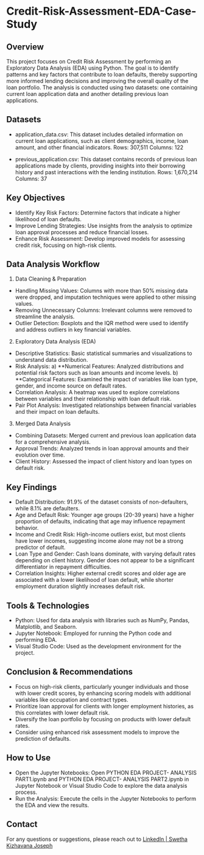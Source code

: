 # Credit-Risk-Assessment-EDA-Case-Study
## Overview
This project focuses on Credit Risk Assessment by performing an Exploratory Data Analysis (EDA) using Python. The goal is to identify patterns and key factors that contribute to loan defaults, thereby supporting more informed lending decisions and improving the overall quality of the loan portfolio. The analysis is conducted using two datasets: one containing current loan application data and another detailing previous loan applications.

## Datasets
* application_data.csv: This dataset includes detailed information on current loan applications, such as client demographics, income, loan amount, and other financial indicators.
Rows: 307,511
Columns: 122

* previous_application.csv: This dataset contains records of previous loan applications made by clients, providing insights into their borrowing history and past interactions with the lending institution.
Rows: 1,670,214
Columns: 37

## Key Objectives
* Identify Key Risk Factors: Determine factors that indicate a higher likelihood of loan defaults.
* Improve Lending Strategies: Use insights from the analysis to optimize loan approval processes and reduce financial losses.
* Enhance Risk Assessment: Develop improved models for assessing credit risk, focusing on high-risk clients.

## Data Analysis Workflow
1. Data Cleaning & Preparation
* Handling Missing Values: Columns with more than 50% missing data were dropped, and imputation techniques were applied to other missing values.
* Removing Unnecessary Columns: Irrelevant columns were removed to streamline the analysis.
* Outlier Detection: Boxplots and the IQR method were used to identify and address outliers in key financial variables.
  
2. Exploratory Data Analysis (EDA)
* Descriptive Statistics: Basic statistical summaries and visualizations to understand data distribution.
* Risk Analysis:
a) **Numerical Features: Analyzed distributions and potential risk factors such as loan amounts and income levels.
b) **Categorical Features: Examined the impact of variables like loan type, gender, and income source on default rates.
* Correlation Analysis: A heatmap was used to explore correlations between variables and their relationship with loan default risk.
* Pair Plot Analysis: Investigated relationships between financial variables and their impact on loan defaults.
  
3. Merged Data Analysis
* Combining Datasets: Merged current and previous loan application data for a comprehensive analysis.
* Approval Trends: Analyzed trends in loan approval amounts and their evolution over time.
* Client History: Assessed the impact of client history and loan types on default risk.

## Key Findings
* Default Distribution: 91.9% of the dataset consists of non-defaulters, while 8.1% are defaulters.
* Age and Default Risk: Younger age groups (20-39 years) have a higher proportion of defaults, indicating that age may influence repayment behavior.
* Income and Credit Risk: High-income outliers exist, but most clients have lower incomes, suggesting income alone may not be a strong predictor of default.
* Loan Type and Gender: Cash loans dominate, with varying default rates depending on client history. Gender does not appear to be a significant differentiator in repayment difficulties.
* Correlation Insights: Higher external credit scores and older age are associated with a lower likelihood of loan default, while shorter employment duration slightly increases default risk.
  
## Tools & Technologies
* Python: Used for data analysis with libraries such as NumPy, Pandas, Matplotlib, and Seaborn.
* Jupyter Notebook: Employed for running the Python code and performing EDA.
* Visual Studio Code: Used as the development environment for the project.

## Conclusion & Recommendations
* Focus on high-risk clients, particularly younger individuals and those with lower credit scores, by enhancing scoring models with additional variables like occupation and contract types.
* Prioritize loan approval for clients with longer employment histories, as this correlates with lower default risk.
* Diversify the loan portfolio by focusing on products with lower default rates.
* Consider using enhanced risk assessment models to improve the prediction of defaults.
  
## How to Use
* Open the Jupyter Notebooks:
Open PYTHON EDA PROJECT- ANALYSIS PART1.ipynb and PYTHON EDA PROJECT- ANALYSIS PART2.ipynb in Jupyter Notebook or Visual Studio Code to explore the data analysis process.
* Run the Analysis:
Execute the cells in the Jupyter Notebooks to perform the EDA and view the results.

## Contact
For any questions or suggestions, please reach out to  [LinkedIn | Swetha Kizhavana Joseph](https://www.linkedin.com/in/swetha-kizhavana-joseph-04b68721b/)
